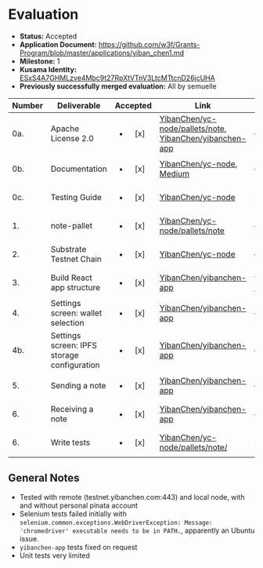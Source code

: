 # Evaluation

- **Status:** Accepted
- **Application Document:** https://github.com/w3f/Grants-Program/blob/master/applications/yiban_chen1.md
- **Milestone:** 1
- **Kusama Identity:** [ESxS4A7GHMLzve4Mbc9t27RpXtVTnV3LtcMTtcnD26jcUHA](https://polkascan.io/pre/kusama/account/ESxS4A7GHMLzve4Mbc9t27RpXtVTnV3LtcMTtcnD26jcUHA)
- **Previously successfully merged evaluation:** All by semuelle

| Number | Deliverable | Accepted | Link | Evaluation Notes |
| ------ | ----------- | :------: | ---- |----------------- |
| 0a. | Apache License 2.0 | <ul><li>[x] </li></ul> | [YibanChen/yc-node/pallets/note](https://github.com/YibanChen/yc-node/blob/e2c79de45e1645b889dc8a0ddecad3a0aceb2a0e/pallets/note/Cargo.toml#L1), [YibanChen/yibanchen-app](https://github.com/YibanChen/yibanchen-app/blob/999f0851a121774fd495bcaac8910327661a73b7/LICENSE) | — |
| 0b. | Documentation | <ul><li>[x] </li></ul> | [YibanChen/yc-node](https://github.com/YibanChen/yc-node/blob/e2c79de45e1645b889dc8a0ddecad3a0aceb2a0e/docs/test-guide.md), [Medium](https://medium.com/@david.rhodus/yiban-chen-notes-dapp-tutorial-db6c28c237d0) | — |
| 0c. | Testing Guide | <ul><li>[x] </li></ul> | [YibanChen/yc-node](https://github.com/YibanChen/yc-node/blob/e2c79de45e1645b889dc8a0ddecad3a0aceb2a0e/docs/test-guide.md) | see [General Notes](#general-notes) |
| 1. | note-pallet | <ul><li>[x] </li></ul> | [YibanChen/yc-node/pallets/note](https://github.com/YibanChen/yc-node/tree/e2c79de45e1645b889dc8a0ddecad3a0aceb2a0e/pallets/note) | — |
| 2. | Substrate Testnet Chain | <ul><li>[x] </li></ul> | [YibanChen/yc-node](https://github.com/YibanChen/yc-node/tree/e2c79de45e1645b889dc8a0ddecad3a0aceb2a0e) | — |
| 3. | Build React app structure | <ul><li>[x] </li></ul> | [YibanChen/yibanchen-app](https://github.com/YibanChen/yibanchen-app/tree/51f305066e097f1486688e7e201cb9dde8622739) | tested locally and on https://app.yibanchen.com |
| 4. | Settings screen: wallet selection | <ul><li>[x] </li></ul> | [YibanChen/yibanchen-app](https://github.com/YibanChen/yibanchen-app/blob/51f305066e097f1486688e7e201cb9dde8622739/src/pages/Settings.js#L199) | — |
| 4b. | Settings screen: IPFS storage configuration | <ul><li>[x] </li></ul> | [YibanChen/yibanchen-app](https://github.com/YibanChen/yibanchen-app/blob/51f305066e097f1486688e7e201cb9dde8622739/src/pages/Settings.js#L124) | — |
| 5. | Sending a note | <ul><li>[x] </li></ul> | [YibanChen/yibanchen-app](https://github.com/YibanChen/yibanchen-app/blob/51f305066e097f1486688e7e201cb9dde8622739/src/pages/Compose.js#L73) | — |
| 6. | Receiving a note | <ul><li>[x] </li></ul> | [YibanChen/yibanchen-app](https://github.com/YibanChen/yibanchen-app/blob/51f305066e097f1486688e7e201cb9dde8622739/src/pages/Notes.js) | — |
| 6. | Write tests | <ul><li>[x] </li></ul> | [YibanChen/yc-node/pallets/note/](https://github.com/YibanChen/yc-node/blob/e2c79de45e1645b889dc8a0ddecad3a0aceb2a0e/pallets/note/src/tests.rs) | see [General Notes](#general-notes) |



## General Notes

- Tested with remote (testnet.yibanchen.com:443) and local node, with and without personal pinata account
- Selenium tests failed initially with `selenium.common.exceptions.WebDriverException: Message: 'chromedriver' executable needs to be in PATH.`, apparently an Ubuntu issue.
- `yibanchen-app` tests fixed on request
- Unit tests very limited
